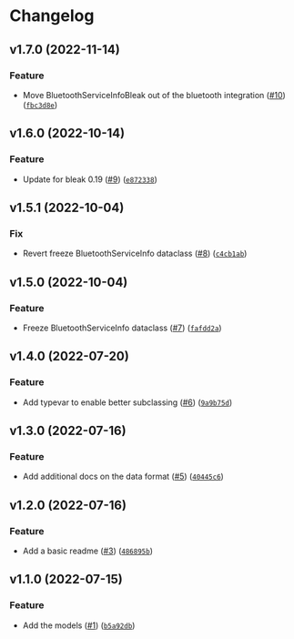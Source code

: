 # Changelog

<!--next-version-placeholder-->

## v1.7.0 (2022-11-14)
### Feature
* Move BluetoothServiceInfoBleak out of the bluetooth integration ([#10](https://github.com/home-assistant-libs/home-assistant-bluetooth/issues/10)) ([`fbc3d8e`](https://github.com/home-assistant-libs/home-assistant-bluetooth/commit/fbc3d8e240291ccc7c4ced7d9ae962d8407c4da0))

## v1.6.0 (2022-10-14)
### Feature
* Update for bleak 0.19 ([#9](https://github.com/home-assistant-libs/home-assistant-bluetooth/issues/9)) ([`e872338`](https://github.com/home-assistant-libs/home-assistant-bluetooth/commit/e87233872e8f059b86878de474fc733a8806c6fd))

## v1.5.1 (2022-10-04)
### Fix
* Revert freeze BluetoothServiceInfo dataclass ([#8](https://github.com/home-assistant-libs/home-assistant-bluetooth/issues/8)) ([`c4cb1ab`](https://github.com/home-assistant-libs/home-assistant-bluetooth/commit/c4cb1ab320196a8540fe06b3a34720e89d759cbd))

## v1.5.0 (2022-10-04)
### Feature
* Freeze BluetoothServiceInfo dataclass ([#7](https://github.com/home-assistant-libs/home-assistant-bluetooth/issues/7)) ([`fafdd2a`](https://github.com/home-assistant-libs/home-assistant-bluetooth/commit/fafdd2ac1a84506f7a3c51dba5426f1ded747e58))

## v1.4.0 (2022-07-20)
### Feature
* Add typevar to enable better subclassing ([#6](https://github.com/home-assistant-libs/home-assistant-bluetooth/issues/6)) ([`9a9b75d`](https://github.com/home-assistant-libs/home-assistant-bluetooth/commit/9a9b75d49e0849bcf87e48ba17d463358d296629))

## v1.3.0 (2022-07-16)
### Feature
* Add additional docs on the data format ([#5](https://github.com/home-assistant-libs/home-assistant-bluetooth/issues/5)) ([`40445c6`](https://github.com/home-assistant-libs/home-assistant-bluetooth/commit/40445c6c0f2f2dc2592c6263782db044e4e87b72))

## v1.2.0 (2022-07-16)
### Feature
* Add a basic readme ([#3](https://github.com/home-assistant-libs/home-assistant-bluetooth/issues/3)) ([`486895b`](https://github.com/home-assistant-libs/home-assistant-bluetooth/commit/486895bf83450f26877f6f92262a82810043a941))

## v1.1.0 (2022-07-15)
### Feature
* Add the models ([#1](https://github.com/home-assistant-libs/home-assistant-bluetooth/issues/1)) ([`b5a92db`](https://github.com/home-assistant-libs/home-assistant-bluetooth/commit/b5a92dbcc9facb9d162608f71e55eaca619aa163))
